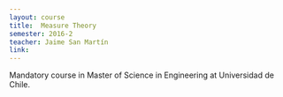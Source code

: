 ```yaml
---
layout: course
title:  Measure Theory
semester: 2016-2
teacher: Jaime San Martín
link: 
---
```


Mandatory course in Master of Science in Engineering at Universidad de Chile.

